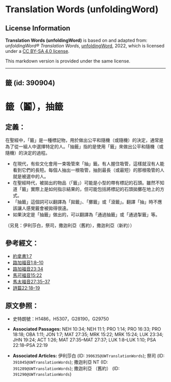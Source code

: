 # Translation Words (unfoldingWord)

## License Information

**Translation Words (unfoldingWord)** is based on and adapted from: _unfoldingWord® Translation Words_, [unfoldingWord](https://unfoldingword.org/utw), 2022, which is licensed under a [CC BY-SA 4.0 license](https://creativecommons.org/licenses/by-sa/4.0/legalcode.en).

This markdown version is provided under the same license.



--------------------------------

## 籤 (id: 390904)

籤（鬮），抽籤
=======

定義：
---

在聖經中，「籤」是一種標記物，用於做出公平和隨機（或隨機）的決定，通常是為了從一組人中選擇特定的人。「抽籤」指的是使用「籤」來做出公平和隨機（或隨機）的決定的過程。

* 在現代，有些文化會用一束吸管來「抽」籤。有人握住吸管，這樣就沒有人能看到它們的長短。每個人抽出一根吸管，抽到最長（或最短）的那根吸管的人就是被選中的人。
* 在聖經時代，被拋出的物品（「籤」）可能是小型的帶有標記的石頭。雖然不知道「籤」實際上是如何指示結果的，但可能包括將標記的石頭拋擲在地上的方式。
* 「抽籤」這個詞可以翻譯為「拋籤」、「擲籤」或「滾籤」。翻譯「抽」時不應該讓人感覺籤會被拋得很遠。
* 如果決定是「抽籤」做出的，可以翻譯為「通過抽籤」或「通過掣籤」等。

（另見：伊利莎白，祭司，撒迦利亞（舊約），撒迦利亞（新約））

參考經文：
-----

* [約拿書1:7](https://ref.ly/Jonah1:7)
* [路加福音1:8–10](https://ref.ly/Luke1:8-Luke1:10)
* [路加福音23:34](https://ref.ly/Luke23:34)
* [馬可福音15:22](https://ref.ly/Mark15:22)
* [馬太福音27:35–37](https://ref.ly/Matt27:35-Matt27:37)
* [詩篇22:18–19](https://ref.ly/Ps22:18-Ps22:19)

原文參照：
-----

* 史特朗號：H1486，H5307，G28190，G29750

* **Associated Passages:** NEH 10:34; NEH 11:1; PRO 1:14; PRO 16:33; PRO 18:18; OBA 1:11; JON 1:7; MAT 27:35; MRK 15:22; MRK 15:24; LUK 23:34; JHN 19:24; ACT 1:26; MAT 27:35–MAT 27:37; LUK 1:8–LUK 1:10; PSA 22:18–PSA 22:19
* **Associated Articles:** 伊利莎白 (ID: `390635@UWTranslationWords`); 祭司 (ID: `391045@UWTranslationWords`); 撒迦利亞 NT (ID: `391289@UWTranslationWords`); 撒迦利亞 （舊約） (ID: `391290@UWTranslationWords`)

